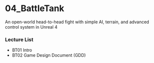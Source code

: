 # 04_BattleTank
An open-world head-to-head fight with simple AI, terrain, and advanced control system in Unreal 4

### Lecture List
* BT01 Intro
* BT02 Game Design Document (GDD)
